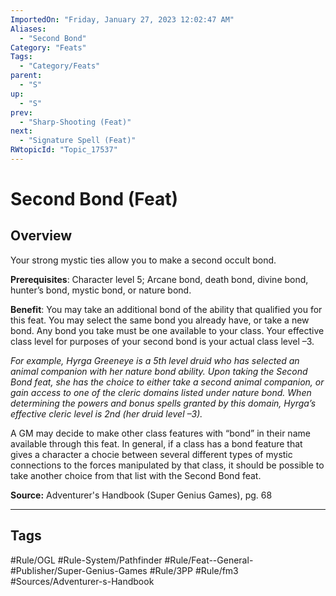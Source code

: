 ```yaml
---
ImportedOn: "Friday, January 27, 2023 12:02:47 AM"
Aliases:
  - "Second Bond"
Category: "Feats"
Tags:
  - "Category/Feats"
parent:
  - "S"
up:
  - "S"
prev:
  - "Sharp-Shooting (Feat)"
next:
  - "Signature Spell (Feat)"
RWtopicId: "Topic_17537"
---
```

# Second Bond (Feat)
## Overview
Your strong mystic ties allow you to make a second occult bond.

**Prerequisites**: Character level 5; Arcane bond, death bond, divine bond, hunter’s bond, mystic bond, or nature bond.

**Benefit**: You may take an additional bond of the ability that qualified you for this feat. You may select the same bond you already have, or take a new bond. Any bond you take must be one available to your class. Your effective class level for purposes of your second bond is your actual class level –3.

*For example, Hyrga Greeneye is a 5th level druid who has selected an animal companion with her nature bond ability. Upon taking the Second Bond feat, she has the choice to either take a second animal companion, or gain access to one of the cleric domains listed under nature bond. When determining the powers and bonus spells granted by this domain, Hyrga’s effective cleric level is 2nd (her druid level –3).*

A GM may decide to make other class features with “bond” in their name available through this feat. In general, if a class has a bond feature that gives a character a chocie between several different types of mystic connections to the forces manipulated by that class, it should be possible to take another choice from that list with the Second Bond feat.

**Source:** Adventurer's Handbook (Super Genius Games), pg. 68


---
## Tags
#Rule/OGL #Rule-System/Pathfinder #Rule/Feat--General- #Publisher/Super-Genius-Games #Rule/3PP #Rule/fm3 #Sources/Adventurer-s-Handbook

